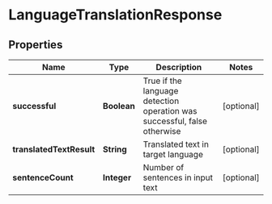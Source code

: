 
# LanguageTranslationResponse

## Properties
Name | Type | Description | Notes
------------ | ------------- | ------------- | -------------
**successful** | **Boolean** | True if the language detection operation was successful, false otherwise |  [optional]
**translatedTextResult** | **String** | Translated text in target language |  [optional]
**sentenceCount** | **Integer** | Number of sentences in input text |  [optional]



